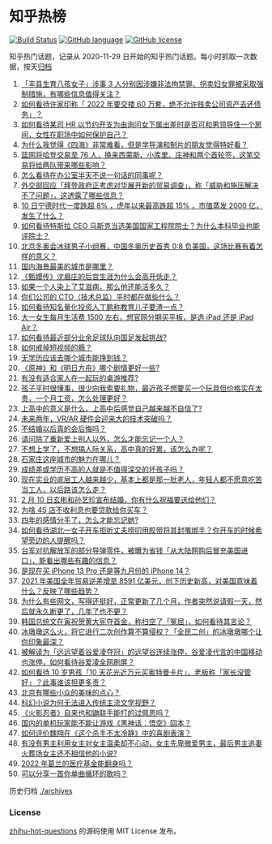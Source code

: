 # 知乎热榜
[![Build Status](https://github.com/ToWeLong/zhihu-hot-questions/workflows/CI/badge.svg)](https://github.com/ToWeLong/zhihu-hot-questions/actions)
[![GitHub language](https://img.shields.io/badge/language-golang-orange.svg)](https://golang.org/)
[![GitHub license](https://img.shields.io/github/license/ToWeLong/zhihu-hot-questions)](https://github.com/ToWeLong/zhihu-hot-questions/blob/main/LICENSE)

知乎热门话题，记录从 2020-11-29 日开始的知乎热门话题。每小时抓取一次数据，按天[归档](./archives)

<!-- BEGIN -->

1. [「丰县生育八孩女子」涉事 3 人分别因涉嫌非法拘禁罪、拐卖妇女罪被采取强制措施，有哪些信息值得关注？](https://www.zhihu.com/question/515815127)
1. [如何看待许家印称「 2022 年要交楼 60 万套，绝不允许贱卖公司资产去还债务」？](https://www.zhihu.com/question/515599568)
1. [如何看待某司 HR 以节约开支为由询问女下属出差时是否可和男领导住一个房间，女性在职场中如何保护自己？](https://www.zhihu.com/question/515729861)
1. [为什么我觉得《四海》非常难看，但是学导演和制片的朋友觉得特好看？](https://www.zhihu.com/question/514697708)
1. [篮网将哈登交易至 76 人，换来西蒙斯、小库里、庄神和两个首轮签，这笔交易将给两队带来哪些影响？](https://www.zhihu.com/question/515893485)
1. [怎么看待在办公室半天不说一句话的同事呢？](https://www.zhihu.com/question/402923186)
1. [外交部回应「拜登政府正考虑对华展开新的贸易调查」，称「威胁和施压解决不了问题」，这透露了哪些信息？](https://www.zhihu.com/question/515776309)
1. [10 日宁德时代一度跌超 8% ，虎年以来最高跌超 15% ，市值蒸发 2000 亿，发生了什么？](https://www.zhihu.com/question/515767638)
1. [如何看待特斯拉 CEO 马斯克当选美国国家工程院院士？为什么本科毕业也能评院士？](https://www.zhihu.com/question/515729668)
1. [北京冬奥会冰球男子小组赛，中国冬奥历史首秀 0:8 负美国，这场比赛有着怎样的意义？](https://www.zhihu.com/question/515827894)
1. [国内海景最美的城市是哪里？](https://www.zhihu.com/question/508619005)
1. [《甄嬛传》沈眉庄的后宫生涯为什么会高开低走？](https://www.zhihu.com/question/511219553)
1. [如果一个人染上了艾滋病，那么他还能活多久？](https://www.zhihu.com/question/338355082)
1. [你们公司的 CTO（技术总监）平时都在做些什么？](https://www.zhihu.com/question/264361601)
1. [如何看待知名量化投资人丁鹏称教育儿子要渣一点？](https://www.zhihu.com/question/515908404)
1. [大一女生每月生活费 1500 左右，想官网分期买平板，是选 iPad 还是 iPad Air？](https://www.zhihu.com/question/515664976)
1. [如何看待最近部分业余足球队向国足发起挑战?](https://www.zhihu.com/question/515436942)
1. [如何戒掉短视频的瘾？](https://www.zhihu.com/question/515282381)
1. [无学历应该去哪个城市能挣到钱？](https://www.zhihu.com/question/515878713)
1. [《原神》和《明日方舟》哪个剧情更好一些?](https://www.zhihu.com/question/515541239)
1. [有没有适合家人在一起玩的桌游推荐?](https://www.zhihu.com/question/511348622)
1. [孩子平时很懂事，很少向我索要礼物，最近孩子想要买一个玩具但价格实在太贵，一个月工资，怎么处理更好？](https://www.zhihu.com/question/510965459)
1. [上高中的意义是什么，上高中后感觉自己越来越不自信了?](https://www.zhihu.com/question/515445002)
1. [未来两年，VR/AR 硬件会迎来大的技术突破吗？](https://www.zhihu.com/question/506793820)
1. [不结婚以后真的会后悔吗？](https://www.zhihu.com/question/511900461)
1. [请问除了重新爱上别人以外，怎么才能忘记一个人？](https://www.zhihu.com/question/515741317)
1. [不想上学了，不想搞人际关系，高中真的好累，该怎么办呢？](https://www.zhihu.com/question/515693736)
1. [石家庄这座城市的魅力在哪儿？](https://www.zhihu.com/question/510955623)
1. [成绩差或学历不高的人就是不值得深交的坏孩子吗？](https://www.zhihu.com/question/515786154)
1. [现在实业的底层工人越来越少，基本上都是那一批老人，年轻人都不愿意吃苦当工人，以后路该怎么走？](https://www.zhihu.com/question/512158920)
1. [2 月 10 日玄彬和孙艺珍宣布结婚，你有什么祝福要送给他们？](https://www.zhihu.com/question/515819889)
1. [为啥 4S 店不收利息也要贷款给你买车？](https://www.zhihu.com/question/403712854)
1. [四年的感情分手了，怎么才能忘记她?](https://www.zhihu.com/question/514542218)
1. [如何看待湖北一女子开车拒听丈夫唠叨用胶带将其封嘴绑手？你开车的时候希望旁边的人提醒吗？](https://www.zhihu.com/question/515702470)
1. [台军对抗解放军的部分导弹零件，被曝为省钱「从大陆网购后冒充美国进口」，能看出哪些有趣的信息？](https://www.zhihu.com/question/515718675)
1. [是现在买 iPhone 13 Pro 还是等九月份的 iPhone 14？](https://www.zhihu.com/question/509681741)
1. [2021 年美国全年贸易逆差增至 8591 亿美元，创下历史新高，对美国意味着什么？反映了哪些趋势？](https://www.zhihu.com/question/515562496)
1. [为什么有些网文，写得还挺好，正常更新了几个月，作者突然说请假一天，然后就永久断更了，几年了也不更？](https://www.zhihu.com/question/514396928)
1. [韩国总统文在寅祝贺黄大宪夺首金，称扫空了「冤屈」，如何看待其言论？](https://www.zhihu.com/question/515710866)
1. [冰墩墩这么火，将它进行二次创作算不算侵权？「全民二创」的冰墩墩哪个让你印象最深？](https://www.zhihu.com/question/515388930)
1. [被解读为「远远望着谷爱凌夺冠」的远望谷连续涨停，谷爱凌代言的中国移动也涨停，如何看待谷爱凌全网刷屏？](https://www.zhihu.com/question/515558366)
1. [如何看待 10 岁男孩「10 天花光近万元买奥特曼卡片」，老板称「家长没管好」？此事谁该担更多责？](https://www.zhihu.com/question/515519287)
1. [北京有哪些小众的美味的点心？](https://www.zhihu.com/question/27855817)
1. [科幻小说为何无法进入传统主流文学视野？](https://www.zhihu.com/question/266485129)
1. [《火影忍者》自来也和鼬联手能打的过佩恩吗？](https://www.zhihu.com/question/512433727)
1. [国内的单机玩家能不能让游戏《黑神话：悟空》回本？](https://www.zhihu.com/question/511607873)
1. [如何评价魏翔在《这个杀手不太冷静》中的喜剧表演？](https://www.zhihu.com/question/514094493)
1. [有没有男主利用女主对女主温柔却不心动，女主先卑微爱男主，最后男主追妻火葬场女主还不相信他的小说?](https://www.zhihu.com/question/470073682)
1. [2022 年葛兰的医疗基金能翻身吗？](https://www.zhihu.com/question/515535923)
1. [可以分享一首你单曲循环的歌吗？](https://www.zhihu.com/question/515095706)

<!-- END -->

历史归档 [./archives](./archives)


### License
[zhihu-hot-questions](https://github.com/towelong/zhihu-hot-questions) 的源码使用 MIT License 发布。